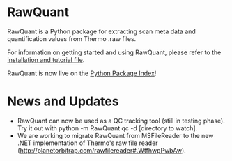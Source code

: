 # RawQuant

RawQuant is a Python package for extracting scan meta data and quantification values from Thermo .raw files.

For information on getting started and using RawQuant, please refer to the [installation and tutorial file](https://github.com/kevinkovalchik/RawQuant/blob/master/docs/RawQuant_Instructions_ver-Mar2018.md).

RawQuant is now live on the [Python Package Index](https://pypi.python.org/pypi/RawQuant)!

# News and Updates

 * RawQuant can now be used as a QC tracking tool (still in testing phase). Try it out with python -m RawQuant qc -d [directory to watch].
 * We are working to migrate RawQuant from MSFileReader to the new .NET implementation of Thermo's raw file reader (http://planetorbitrap.com/rawfilereader#.WtfhwpPwbAw).

